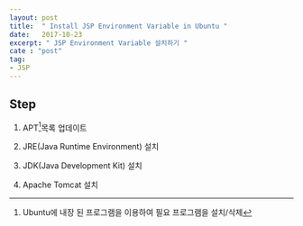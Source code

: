 ```yaml
---
layout: post
title:  " Install JSP Environment Variable in Ubuntu "
date:   2017-10-23
excerpt: " JSP Environment Variable 설치하기 "
cate : "post"
tag:
- JSP
---
```


## Step

1. APT[^1]목록 업데이트

[^1]: Ubuntu에 내장 된 프로그램을 이용하여 필요 프로그램을 설치/삭제

2. JRE(Java Runtime Environment) 설치

3. JDK(Java Development Kit) 설치

4. Apache Tomcat 설치

